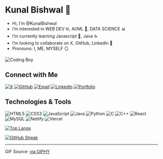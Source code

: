 # Kunal Bishwal 👋
- Hi, I’m @KunalBishwal  
- I’m interested in WEB DEV 🌐, AI/ML 🤖, DATA SCIENCE 📊  
- I’m currently learning Javascript 📜, Java ☕  
- I’m looking to collaborate on X, GitHub, LinkedIn 🤝  
- Pronouns: I, ME, MYSELF 🪞  

![Coding Boy](https://media.giphy.com/media/bGgsc5mWoryfgKBx1u/giphy.gif) <!-- Embedding via Markdown -->

## Connect with Me
[![X](https://img.shields.io/badge/-X-1DA1F2?style=for-the-badge&logo=X&logoColor=white)](https://x.com/KunalBishwal18)
[![GitHub](https://img.shields.io/badge/-GitHub-181717?style=for-the-badge&logo=github&logoColor=white)](https://github.com/KunalBishwal)
[![Email](https://img.shields.io/badge/-Email-D14836?style=for-the-badge&logo=gmail&logoColor=white)](mailto:kunalbishwal2004@gmail.com)
[![LinkedIn](https://img.shields.io/badge/-LinkedIn-0A66C2?style=for-the-badge&logo=LinkedIn&logoColor=white)](https://www.linkedin.com/in/kunal-bishwal-6a450525b)
[![Portfolio](https://img.shields.io/badge/-Portfolio-4D8C2C?style=for-the-badge&logo=appveyor&logoColor=white)](https://my-ideportfolio.netlify.app)

## Technologies & Tools
![HTML5](https://img.shields.io/badge/-HTML5-E34F26?logo=html5&logoColor=fff)
![CSS3](https://img.shields.io/badge/-CSS3-1572B6?logo=css3&logoColor=fff)
![JavaScript](https://img.shields.io/badge/-JavaScript-F7DF1E?logo=javascript&logoColor=000)
![Java](https://img.shields.io/badge/-Java-007396?logo=java&logoColor=fff)
![Python](https://img.shields.io/badge/-Python-3776AB?logo=python&logoColor=fff)
![C](https://img.shields.io/badge/-C-A8B9CC?logo=c&logoColor=fff)
![C++](https://img.shields.io/badge/-C++-00599C?logo=cplusplus&logoColor=fff)
![React](https://img.shields.io/badge/-React-61DAFB?logo=react&logoColor=000)
![MySQL](https://img.shields.io/badge/-MySQL-4479A1?logo=mysql&logoColor=fff)
![Netlify](https://img.shields.io/badge/-Netlify-00C7B7?logo=netlify&logoColor=fff)
![Vercel](https://img.shields.io/badge/-Vercel-000000?logo=vercel&logoColor=fff)

[![Top Langs](https://github-readme-stats.vercel.app/api/top-langs/?username=KunalBishwal&layout=compact&theme=dark)](https://github.com/KunalBishwal)

[![GitHub Streak](https://streak-stats.demolab.com/?user=KunalBishwal&theme=highcontrast)](https://git.io/streak-stats)

---
GIF Source: [via GIPHY](https://giphy.com/gifs/computador-gu-tecnology-bGgsc5mWoryfgKBx1u)
